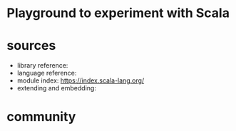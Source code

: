 # Playground to experiment with Scala
# sources
* library reference:
* language reference: 
* module index: https://index.scala-lang.org/
* extending and embedding:


# community
